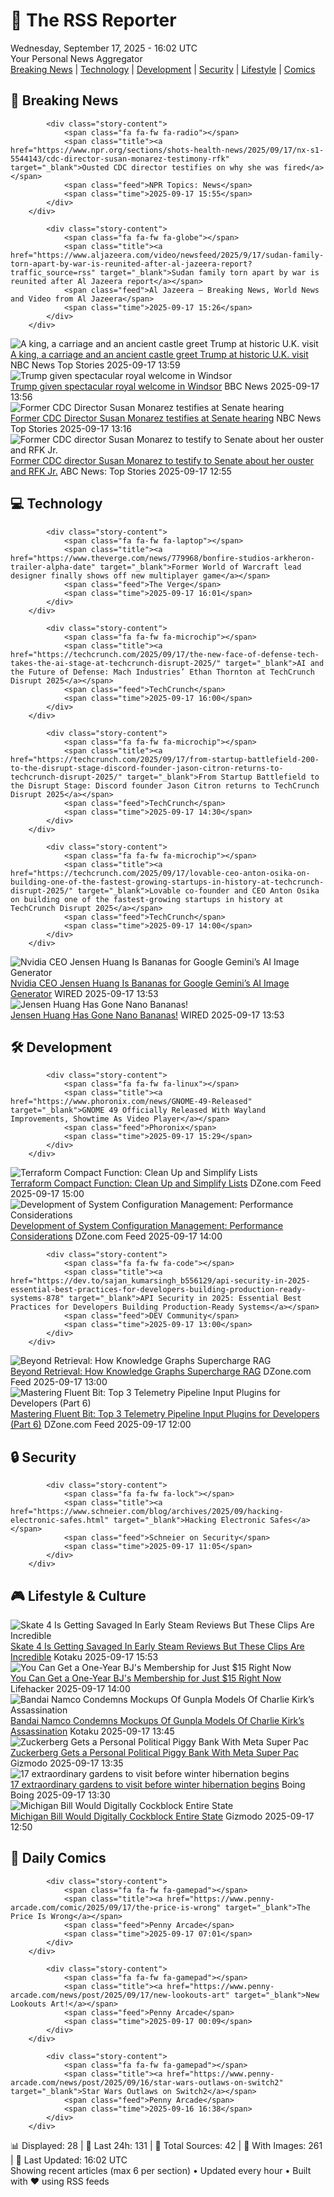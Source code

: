 <!-- Processing 54 RSS feeds at 2025-09-17 16:01:57 UTC -->
<!-- Processing: XKCD -->
<!-- Processing: Penny Arcade -->
<!-- Processing: Dinosaur Comics -->
<!-- Processing: CNN Top Stories -->
<!-- Processing: CNN Breaking News -->
<!-- Processing: BBC World News -->
<!-- Processing: BBC Breaking News -->
<!-- Processing: Al Jazeera Breaking News -->
<!-- Processing: NPR News -->
<!-- Processing: CBC News -->
<!-- Error processing https://rss.cbc.ca/lineup/topstories.xml: The read operation timed out -->
<!-- Processing: Reuters World News -->
<!-- Processing: NBC News Breaking -->
<!-- Processing: Guardian World News -->
<!-- Processing: TechCrunch -->
<!-- Processing: The Verge -->
<!-- Processing: O'Reilly Radar -->
<!-- Processing: Lobsters Python -->
<!-- Processing: Phoronix Linux News -->
<!-- Processing: It's FOSS -->
<!-- Error processing https://itsfoss.com/rss/: The read operation timed out -->
<!-- Processing: Linux.com -->
<!-- Processing: Red Hat Blog -->
<!-- Processing: Ubuntu Blog -->
<!-- Processing: DZone -->
<!-- Processing: Coding Horror -->
<!-- Processing: Lifehacker -->
<!-- Processing: Kotaku -->
<!-- Processing: Krebs on Security -->
<!-- Processing: Schneier on Security -->
<!-- Generated 9 new posts out of 28 feeds processed -->
<div class="newspaper-header">
    <h1 class="newspaper-title">📰 The RSS Reporter</h1>
    <div class="newspaper-date">Wednesday, September 17, 2025 - 16:02 UTC</div>
    <div class="newspaper-subtitle">Your Personal News Aggregator</div>
</div>

<div class="newspaper-nav">
    <a href="#breaking">Breaking News</a> |
    <a href="#tech">Technology</a> |
    <a href="#dev">Development</a> |
    <a href="#security">Security</a> |
    <a href="#lifestyle">Lifestyle</a> |
    <a href="#webcomics">Comics</a>
</div>

<div class="news-section breaking-news" id="breaking">
<h2 class="section-header">🚨 Breaking News</h2>
<div class="stories-container">
<div class="story">
            
            <div class="story-content">
                <span class="fa fa-fw fa-radio"></span>
                <span class="title"><a href="https://www.npr.org/sections/shots-health-news/2025/09/17/nx-s1-5544143/cdc-director-susan-monarez-testimony-rfk" target="_blank">Ousted CDC director testifies on why she was fired</a></span>
                <span class="feed">NPR Topics: News</span>
                <span class="time">2025-09-17 15:55</span>
            </div>
        </div>
<div class="story">
            
            <div class="story-content">
                <span class="fa fa-fw fa-globe"></span>
                <span class="title"><a href="https://www.aljazeera.com/video/newsfeed/2025/9/17/sudan-family-torn-apart-by-war-is-reunited-after-al-jazeera-report?traffic_source=rss" target="_blank">Sudan family torn apart by war is reunited after Al Jazeera report</a></span>
                <span class="feed">Al Jazeera – Breaking News, World News and Video from Al Jazeera</span>
                <span class="time">2025-09-17 15:26</span>
            </div>
        </div>
<div class="story">
            <img src="https://media-cldnry.s-nbcnews.com/image/upload/t_fit_1500w/rockcms/2025-09/2235355168-e54e23.jpg" alt="A king, a carriage and an ancient castle greet Trump at historic U.K. visit" class="story-image" loading="lazy" onerror="this.style.display='none'">
            <div class="story-content">
                <span class="fa fa-fw fa-broadcast-tower"></span>
                <span class="title"><a href="https://www.nbcnews.com/world/united-kingdom/trump-uk-state-visit-royal-windsor-king-charles-rcna231863" target="_blank">A king, a carriage and an ancient castle greet Trump at historic U.K. visit</a></span>
                <span class="feed">NBC News Top Stories</span>
                <span class="time">2025-09-17 13:59</span>
            </div>
        </div>
<div class="story">
            <img src="https://ichef.bbci.co.uk/ace/standard/240/cpsprodpb/9087/live/f129c3b0-93c2-11f0-b391-6936825093bd.jpg" alt="Trump given spectacular royal welcome in Windsor" class="story-image" loading="lazy" onerror="this.style.display='none'">
            <div class="story-content">
                <span class="fa fa-fw fa-flag"></span>
                <span class="title"><a href="https://www.bbc.com/news/articles/cz9jyzl4532o?at_medium=RSS&at_campaign=rss" target="_blank">Trump given spectacular royal welcome in Windsor</a></span>
                <span class="feed">BBC News</span>
                <span class="time">2025-09-17 13:56</span>
            </div>
        </div>
<div class="story">
            <img src="https://media-cldnry.s-nbcnews.com/image/upload/t_fit_1500w/mpx/2704722219/2025_09/monarez_test-n4wxmv.jpg" alt="Former CDC Director Susan Monarez testifies at Senate hearing" class="story-image" loading="lazy" onerror="this.style.display='none'">
            <div class="story-content">
                <span class="fa fa-fw fa-broadcast-tower"></span>
                <span class="title"><a href="https://www.nbcnews.com/video/watch-live-former-cdc-director-susan-monarez-testifies-at-senate-hearing-247750725915" target="_blank">Former CDC Director Susan Monarez testifies at Senate hearing</a></span>
                <span class="feed">NBC News Top Stories</span>
                <span class="time">2025-09-17 13:16</span>
            </div>
        </div>
<div class="story">
            <img src="https://s.abcnews.com/images/Politics/susan-monarez-rt-jt-250916_1758039945978_hpMain_4x3t_384.jpg" alt="Former CDC director Susan Monarez to testify to Senate about her ouster and RFK Jr." class="story-image" loading="lazy" onerror="this.style.display='none'">
            <div class="story-content">
                <span class="fa fa-fw fa-tv"></span>
                <span class="title"><a href="https://abcnews.go.com/Politics/susan-monarez-former-cdc-director-testify-senate-ouster/story?id=125628812" target="_blank">Former CDC director Susan Monarez to testify to Senate about her ouster and RFK Jr.</a></span>
                <span class="feed">ABC News: Top Stories</span>
                <span class="time">2025-09-17 12:55</span>
            </div>
        </div>
</div>
</div>
<div class="news-section tech-news" id="tech">
<h2 class="section-header">💻 Technology</h2>
<div class="stories-container">
<div class="story">
            
            <div class="story-content">
                <span class="fa fa-fw fa-laptop"></span>
                <span class="title"><a href="https://www.theverge.com/news/779968/bonfire-studios-arkheron-trailer-alpha-date" target="_blank">Former World of Warcraft lead designer finally shows off new multiplayer game</a></span>
                <span class="feed">The Verge</span>
                <span class="time">2025-09-17 16:01</span>
            </div>
        </div>
<div class="story">
            
            <div class="story-content">
                <span class="fa fa-fw fa-microchip"></span>
                <span class="title"><a href="https://techcrunch.com/2025/09/17/the-new-face-of-defense-tech-takes-the-ai-stage-at-techcrunch-disrupt-2025/" target="_blank">AI and the Future of Defense: Mach Industries’ Ethan Thornton at TechCrunch Disrupt 2025</a></span>
                <span class="feed">TechCrunch</span>
                <span class="time">2025-09-17 16:00</span>
            </div>
        </div>
<div class="story">
            
            <div class="story-content">
                <span class="fa fa-fw fa-microchip"></span>
                <span class="title"><a href="https://techcrunch.com/2025/09/17/from-startup-battlefield-200-to-the-disrupt-stage-discord-founder-jason-citron-returns-to-techcrunch-disrupt-2025/" target="_blank">From Startup Battlefield to the Disrupt Stage: Discord founder Jason Citron returns to TechCrunch Disrupt 2025</a></span>
                <span class="feed">TechCrunch</span>
                <span class="time">2025-09-17 14:30</span>
            </div>
        </div>
<div class="story">
            
            <div class="story-content">
                <span class="fa fa-fw fa-microchip"></span>
                <span class="title"><a href="https://techcrunch.com/2025/09/17/lovable-ceo-anton-osika-on-building-one-of-the-fastest-growing-startups-in-history-at-techcrunch-disrupt-2025/" target="_blank">Lovable co-founder and CEO Anton Osika on building one of the fastest-growing startups in history at TechCrunch Disrupt 2025</a></span>
                <span class="feed">TechCrunch</span>
                <span class="time">2025-09-17 14:00</span>
            </div>
        </div>
<div class="story">
            <img src="https://media.wired.com/photos/68cab7d93e5e2149419670d9/master/pass/JensenBanana.png" alt="Nvidia CEO Jensen Huang Is Bananas for Google Gemini’s AI Image Generator" class="story-image" loading="lazy" onerror="this.style.display='none'">
            <div class="story-content">
                <span class="fa fa-fw fa-bolt"></span>
                <span class="title"><a href="https://www.wired.com/story/jensen-huang-has-gone-nano-bananas/" target="_blank">Nvidia CEO Jensen Huang Is Bananas for Google Gemini’s AI Image Generator</a></span>
                <span class="feed">WIRED</span>
                <span class="time">2025-09-17 13:53</span>
            </div>
        </div>
<div class="story">
            <img src="https://media.wired.com/photos/68cab7d93e5e2149419670d9/master/pass/JensenBanana.png" alt="Jensen Huang Has Gone Nano Bananas!" class="story-image" loading="lazy" onerror="this.style.display='none'">
            <div class="story-content">
                <span class="fa fa-fw fa-bolt"></span>
                <span class="title"><a href="https://www.wired.com/story/jensen-huang-has-gone-nano-bananas/" target="_blank">Jensen Huang Has Gone Nano Bananas!</a></span>
                <span class="feed">WIRED</span>
                <span class="time">2025-09-17 13:53</span>
            </div>
        </div>
</div>
</div>
<div class="news-section dev-news" id="dev">
<h2 class="section-header">🛠️ Development</h2>
<div class="stories-container">
<div class="story">
            
            <div class="story-content">
                <span class="fa fa-fw fa-linux"></span>
                <span class="title"><a href="https://www.phoronix.com/news/GNOME-49-Released" target="_blank">GNOME 49 Officially Released With Wayland Improvements, Showtime As Video Player</a></span>
                <span class="feed">Phoronix</span>
                <span class="time">2025-09-17 15:29</span>
            </div>
        </div>
<div class="story">
            <img src="https://dz2cdn1.dzone.com/thumbnail?fid=18626159&w=600" alt="Terraform Compact Function: Clean Up and Simplify Lists" class="story-image" loading="lazy" onerror="this.style.display='none'">
            <div class="story-content">
                <span class="fa fa-fw fa-newspaper"></span>
                <span class="title"><a href="https://dzone.com/articles/terraform-compact-function" target="_blank">Terraform Compact Function: Clean Up and Simplify Lists</a></span>
                <span class="feed">DZone.com Feed</span>
                <span class="time">2025-09-17 15:00</span>
            </div>
        </div>
<div class="story">
            <img src="https://dz2cdn1.dzone.com/thumbnail?fid=18626102&w=600" alt="Development of System Configuration Management: Performance Considerations" class="story-image" loading="lazy" onerror="this.style.display='none'">
            <div class="story-content">
                <span class="fa fa-fw fa-newspaper"></span>
                <span class="title"><a href="https://dzone.com/articles/system-configuration-management-performance-considerations" target="_blank">Development of System Configuration Management: Performance Considerations</a></span>
                <span class="feed">DZone.com Feed</span>
                <span class="time">2025-09-17 14:00</span>
            </div>
        </div>
<div class="story">
            
            <div class="story-content">
                <span class="fa fa-fw fa-code"></span>
                <span class="title"><a href="https://dev.to/sajan_kumarsingh_b556129/api-security-in-2025-essential-best-practices-for-developers-building-production-ready-systems-878" target="_blank">API Security in 2025: Essential Best Practices for Developers Building Production-Ready Systems</a></span>
                <span class="feed">DEV Community</span>
                <span class="time">2025-09-17 13:00</span>
            </div>
        </div>
<div class="story">
            <img src="https://dz2cdn1.dzone.com/thumbnail?fid=18626099&w=600" alt="Beyond Retrieval: How Knowledge Graphs Supercharge RAG" class="story-image" loading="lazy" onerror="this.style.display='none'">
            <div class="story-content">
                <span class="fa fa-fw fa-newspaper"></span>
                <span class="title"><a href="https://dzone.com/articles/how-knowledge-graphs-supercharge-rag" target="_blank">Beyond Retrieval: How Knowledge Graphs Supercharge RAG</a></span>
                <span class="feed">DZone.com Feed</span>
                <span class="time">2025-09-17 13:00</span>
            </div>
        </div>
<div class="story">
            <img src="https://dz2cdn1.dzone.com/thumbnail?fid=18626094&w=600" alt="Mastering Fluent Bit: Top 3 Telemetry Pipeline Input Plugins for Developers (Part 6)" class="story-image" loading="lazy" onerror="this.style.display='none'">
            <div class="story-content">
                <span class="fa fa-fw fa-newspaper"></span>
                <span class="title"><a href="https://dzone.com/articles/telemetry-pipeline-input-plugins-for-developers" target="_blank">Mastering Fluent Bit: Top 3 Telemetry Pipeline Input Plugins for Developers (Part 6)</a></span>
                <span class="feed">DZone.com Feed</span>
                <span class="time">2025-09-17 12:00</span>
            </div>
        </div>
</div>
</div>
<div class="news-section security-news" id="security">
<h2 class="section-header">🔒 Security</h2>
<div class="stories-container">
<div class="story">
            
            <div class="story-content">
                <span class="fa fa-fw fa-lock"></span>
                <span class="title"><a href="https://www.schneier.com/blog/archives/2025/09/hacking-electronic-safes.html" target="_blank">Hacking Electronic Safes</a></span>
                <span class="feed">Schneier on Security</span>
                <span class="time">2025-09-17 11:05</span>
            </div>
        </div>
</div>
</div>
<div class="news-section lifestyle-news" id="lifestyle">
<h2 class="section-header">🎮 Lifestyle & Culture</h2>
<div class="stories-container">
<div class="story">
            <img src="https://kotaku.com/app/uploads/2025/09/Skate-4.jpg" alt="Skate 4 Is Getting Savaged In Early Steam Reviews But These Clips Are Incredible" class="story-image" loading="lazy" onerror="this.style.display='none'">
            <div class="story-content">
                <span class="fa fa-fw fa-gamepad"></span>
                <span class="title"><a href="https://kotaku.com/skate-4-steam-reviews-microtransactions-always-online-2000626503" target="_blank">Skate 4 Is Getting Savaged In Early Steam Reviews But These Clips Are Incredible</a></span>
                <span class="feed">Kotaku</span>
                <span class="time">2025-09-17 15:53</span>
            </div>
        </div>
<div class="story">
            <img src="https://lifehacker.com/imagery/articles/01JQX40XQ4BZ33B4GJFZXKMRRM/hero-image.png" alt="You Can Get a One-Year BJ&#x27;s Membership for Just $15 Right Now" class="story-image" loading="lazy" onerror="this.style.display='none'">
            <div class="story-content">
                <span class="fa fa-fw fa-life-ring"></span>
                <span class="title"><a href="https://lifehacker.com/money/bjs-membership-stacksocial-sale?utm_medium=RSS" target="_blank">You Can Get a One-Year BJ&#x27;s Membership for Just $15 Right Now</a></span>
                <span class="feed">Lifehacker</span>
                <span class="time">2025-09-17 14:00</span>
            </div>
        </div>
<div class="story">
            <img src="https://kotaku.com/app/uploads/2025/09/image-10.jpg" alt="Bandai Namco Condemns Mockups Of Gunpla Models Of Charlie Kirk’s Assassination" class="story-image" loading="lazy" onerror="this.style.display='none'">
            <div class="story-content">
                <span class="fa fa-fw fa-gamepad"></span>
                <span class="title"><a href="https://kotaku.com/charlie-kirk-assassination-bandai-namco-ai-model-gunpla-2000626472" target="_blank">Bandai Namco Condemns Mockups Of Gunpla Models Of Charlie Kirk’s Assassination</a></span>
                <span class="feed">Kotaku</span>
                <span class="time">2025-09-17 13:45</span>
            </div>
        </div>
<div class="story">
            <img src="https://gizmodo.com/app/uploads/2024/11/zuckerberg_loves_america1.png" alt="Zuckerberg Gets a Personal Political Piggy Bank With Meta Super Pac" class="story-image" loading="lazy" onerror="this.style.display='none'">
            <div class="story-content">
                <span class="fa fa-fw fa-computer"></span>
                <span class="title"><a href="https://gizmodo.com/zuckerberg-gets-a-personal-political-piggy-bank-with-meta-super-pac-2000659581" target="_blank">Zuckerberg Gets a Personal Political Piggy Bank With Meta Super Pac</a></span>
                <span class="feed">Gizmodo</span>
                <span class="time">2025-09-17 13:35</span>
            </div>
        </div>
<div class="story">
            <img src="https://i0.wp.com/boingboing.net/wp-content/uploads/2022/07/IMG-2624-scaled-e1743081777536.jpg?fit=1280%2C960&amp;quality=60&amp;ssl=1" alt="17 extraordinary gardens to visit before winter hibernation begins" class="story-image" loading="lazy" onerror="this.style.display='none'">
            <div class="story-content">
                <span class="fa fa-fw fa-arrow-right"></span>
                <span class="title"><a href="https://boingboing.net/2025/09/17/17-extraordinary-gardens-to-visit-before-winter-hibernation-begins.html" target="_blank">17 extraordinary gardens to visit before winter hibernation begins</a></span>
                <span class="feed">Boing Boing</span>
                <span class="time">2025-09-17 13:30</span>
            </div>
        </div>
<div class="story">
            <img src="https://gizmodo.com/app/uploads/2024/07/Watch-Pornhub-in-Florida-Anonymously.jpg" alt="Michigan Bill Would Digitally Cockblock Entire State" class="story-image" loading="lazy" onerror="this.style.display='none'">
            <div class="story-content">
                <span class="fa fa-fw fa-computer"></span>
                <span class="title"><a href="https://gizmodo.com/michigan-bill-would-digitally-cockblock-entire-state-2000659675" target="_blank">Michigan Bill Would Digitally Cockblock Entire State</a></span>
                <span class="feed">Gizmodo</span>
                <span class="time">2025-09-17 12:50</span>
            </div>
        </div>
</div>
</div>
<div class="news-section webcomics-section" id="webcomics">
<h2 class="section-header">🎨 Daily Comics</h2>
<div class="stories-container">
<div class="story">
            
            <div class="story-content">
                <span class="fa fa-fw fa-gamepad"></span>
                <span class="title"><a href="https://www.penny-arcade.com/comic/2025/09/17/the-price-is-wrong" target="_blank">The Price Is Wrong</a></span>
                <span class="feed">Penny Arcade</span>
                <span class="time">2025-09-17 07:01</span>
            </div>
        </div>
<div class="story">
            
            <div class="story-content">
                <span class="fa fa-fw fa-gamepad"></span>
                <span class="title"><a href="https://www.penny-arcade.com/news/post/2025/09/17/new-lookouts-art" target="_blank">New Lookouts Art!</a></span>
                <span class="feed">Penny Arcade</span>
                <span class="time">2025-09-17 00:09</span>
            </div>
        </div>
<div class="story">
            
            <div class="story-content">
                <span class="fa fa-fw fa-gamepad"></span>
                <span class="title"><a href="https://www.penny-arcade.com/news/post/2025/09/16/star-wars-outlaws-on-switch2" target="_blank">Star Wars Outlaws on Switch2</a></span>
                <span class="feed">Penny Arcade</span>
                <span class="time">2025-09-16 16:38</span>
            </div>
        </div>
</div>
</div>

<div class="newspaper-footer">
    <div class="stats">
        📊 Displayed: 28 | 📅 Last 24h: 131 | 📡 Total Sources: 42 | 📸 With Images: 261 |
        🔄 Last Updated: 16:02 UTC
    </div>
    <div class="footer-note">
        Showing recent articles (max 6 per section) • Updated every hour • Built with ❤️ using RSS feeds
    </div>
</div>

